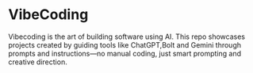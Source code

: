 # VibeCoding
Vibecoding is the art of building software using AI. This repo showcases projects created by guiding tools like ChatGPT,Bolt and Gemini through prompts and instructions—no manual coding, just smart prompting and creative direction.
